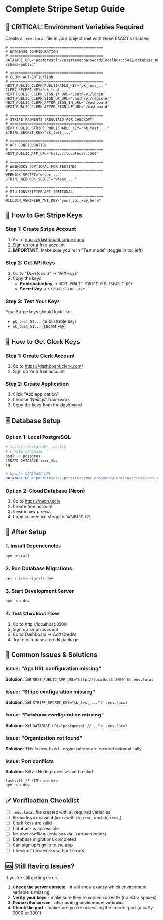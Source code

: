 # Complete Stripe Setup Guide

## 🚨 CRITICAL: Environment Variables Required

Create a `.env.local` file in your project root with these EXACT variables:

```env
# ===========================================
# DATABASE CONFIGURATION
# ===========================================
DATABASE_URL="postgresql://username:password@localhost:5432/database_name?schema=public"

# ===========================================
# CLERK AUTHENTICATION
# ===========================================
NEXT_PUBLIC_CLERK_PUBLISHABLE_KEY="pk_test_..."
CLERK_SECRET_KEY="sk_test_..."
NEXT_PUBLIC_CLERK_SIGN_IN_URL="/auth/v1/login"
NEXT_PUBLIC_CLERK_SIGN_UP_URL="/auth/v1/register"
NEXT_PUBLIC_CLERK_AFTER_SIGN_IN_URL="/dashboard"
NEXT_PUBLIC_CLERK_AFTER_SIGN_UP_URL="/dashboard"

# ===========================================
# STRIPE PAYMENTS (REQUIRED FOR CHECKOUT)
# ===========================================
NEXT_PUBLIC_STRIPE_PUBLISHABLE_KEY="pk_test_..."
STRIPE_SECRET_KEY="sk_test_..."

# ===========================================
# APP CONFIGURATION
# ===========================================
NEXT_PUBLIC_APP_URL="http://localhost:3000"

# ===========================================
# WEBHOOKS (OPTIONAL FOR TESTING)
# ===========================================
WEBHOOK_SECRET="whsec_..."
STRIPE_WEBHOOK_SECRET="whsec_..."

# ===========================================
# MILLIONVERIFIER API (OPTIONAL)
# ===========================================
MILLION_VERIFIER_API_KEY="your_api_key_here"
```

## 🔧 How to Get Stripe Keys

### Step 1: Create Stripe Account
1. Go to https://dashboard.stripe.com/
2. Sign up for a free account
3. **IMPORTANT**: Make sure you're in "Test mode" (toggle in top left)

### Step 2: Get API Keys
1. Go to "Developers" → "API keys"
2. Copy the keys:
   - **Publishable key** → `NEXT_PUBLIC_STRIPE_PUBLISHABLE_KEY`
   - **Secret key** → `STRIPE_SECRET_KEY`

### Step 3: Test Your Keys
Your Stripe keys should look like:
- `pk_test_51...` (publishable key)
- `sk_test_51...` (secret key)

## 🔧 How to Get Clerk Keys

### Step 1: Create Clerk Account
1. Go to https://dashboard.clerk.com/
2. Sign up for a free account

### Step 2: Create Application
1. Click "Add application"
2. Choose "Next.js" framework
3. Copy the keys from the dashboard

## 🗄️ Database Setup

### Option 1: Local PostgreSQL
```bash
# Install PostgreSQL locally
# Create database
psql -U postgres
CREATE DATABASE saas_db;
\q

# Update DATABASE_URL
DATABASE_URL="postgresql://postgres:your_password@localhost:5432/saas_db?schema=public"
```

### Option 2: Cloud Database (Neon)
1. Go to https://neon.tech/
2. Create free account
3. Create new project
4. Copy connection string to `DATABASE_URL`

## 🚀 After Setup

### 1. Install Dependencies
```bash
npm install
```

### 2. Run Database Migrations
```bash
npx prisma migrate dev
```

### 3. Start Development Server
```bash
npm run dev
```

### 4. Test Checkout Flow
1. Go to http://localhost:3000
2. Sign up for an account
3. Go to Dashboard → Add Credits
4. Try to purchase a credit package

## 🐛 Common Issues & Solutions

### Issue: "App URL configuration missing"
**Solution**: Set `NEXT_PUBLIC_APP_URL="http://localhost:3000"` in `.env.local`

### Issue: "Stripe configuration missing"
**Solution**: Set `STRIPE_SECRET_KEY="sk_test_..."` in `.env.local`

### Issue: "Database configuration missing"
**Solution**: Set `DATABASE_URL="postgresql://..."` in `.env.local`

### Issue: "Organization not found"
**Solution**: This is now fixed - organizations are created automatically

### Issue: Port conflicts
**Solution**: Kill all Node processes and restart:
```bash
taskkill /F /IM node.exe
npm run dev
```

## ✅ Verification Checklist

- [ ] `.env.local` file created with all required variables
- [ ] Stripe keys are valid (start with `pk_test_` and `sk_test_`)
- [ ] Clerk keys are valid
- [ ] Database is accessible
- [ ] No port conflicts (only one dev server running)
- [ ] Database migrations completed
- [ ] Can sign up/sign in to the app
- [ ] Checkout flow works without errors

## 🆘 Still Having Issues?

If you're still getting errors:

1. **Check the server console** - it will show exactly which environment variable is missing
2. **Verify your keys** - make sure they're copied correctly (no extra spaces)
3. **Restart the server** - after adding environment variables
4. **Check the port** - make sure you're accessing the correct port (usually 3000 or 3001)
